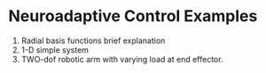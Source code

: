 # Neuroadaptive Control Examples

1. Radial basis functions brief explanation
2. 1-D simple system
3. TWO-dof robotic arm with varying load at end effector.

